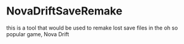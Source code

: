 # NovaDriftSaveRemake
this is a tool that would be used to remake lost save files in the oh so popular game, Nova Drift
